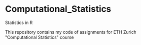 # Computational_Statistics
Statistics in R

This repository contains my code of assignments for ETH Zurich "Computational Statistics" course
